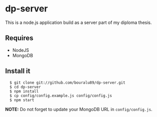 dp-server
==========================

This is a node.js application build as a server part of my diploma thesis.

## Requires

- NodeJS
- MongoDB

## Install it

	  $ git clone git://github.com/bouralu89/dp-server.git
	  $ cd dp-server
	  $ npm install
	  $ cp config/config.example.js config/config.js
	  $ npm start 

**NOTE:** Do not forget to update your MongoDB URL in `config/config.js`.


